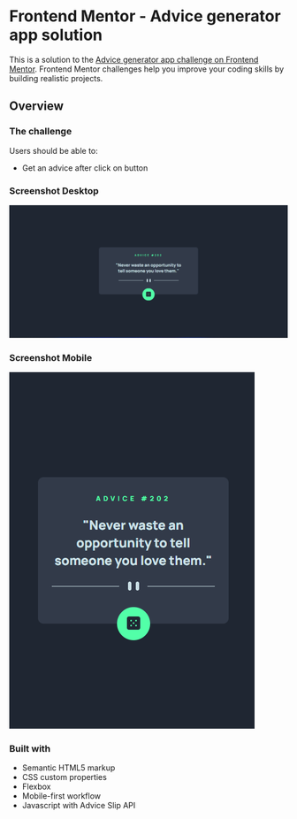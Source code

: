 # Frontend Mentor - Advice generator app solution

This is a solution to the [Advice generator app challenge on Frontend Mentor](https://www.frontendmentor.io/challenges/advice-generator-app-QdUG-13db). Frontend Mentor challenges help you improve your coding skills by building realistic projects.

## Overview

### The challenge

Users should be able to: 

- Get an advice after click on button

### Screenshot Desktop

![](./design/desktop.png)

### Screenshot Mobile

![](./design/mobile.png)


### Built with

- Semantic HTML5 markup
- CSS custom properties
- Flexbox
- Mobile-first workflow
- Javascript with Advice Slip API




